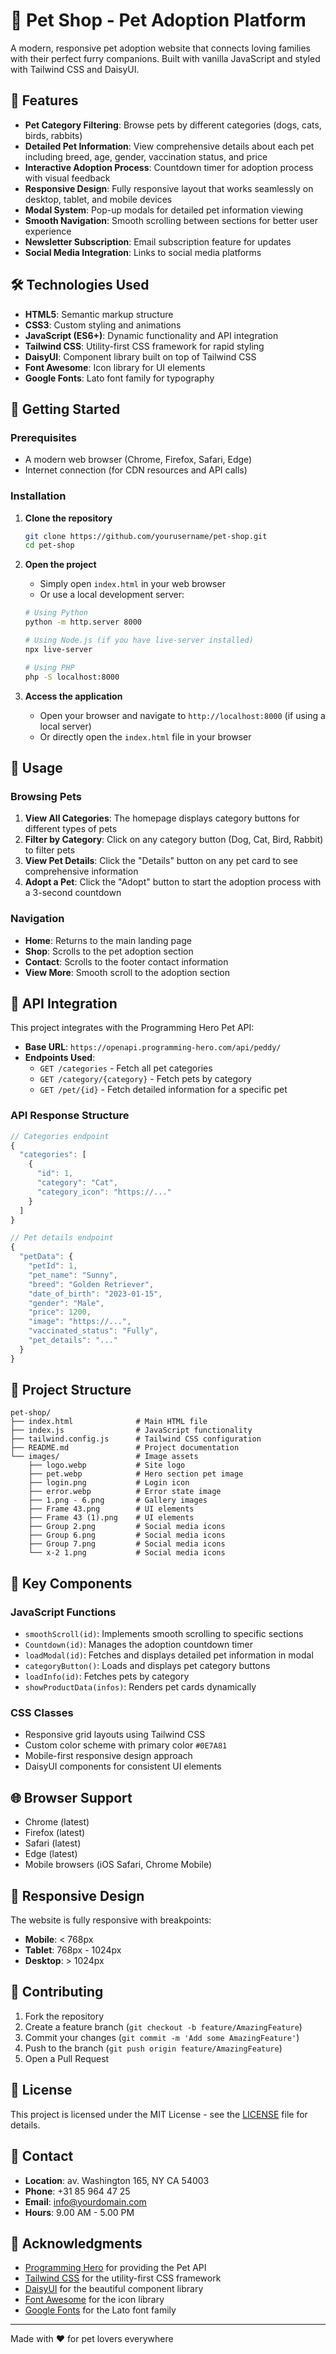 # 🐾 Pet Shop - Pet Adoption Platform

A modern, responsive pet adoption website that connects loving families with their perfect furry companions. Built with vanilla JavaScript and styled with Tailwind CSS and DaisyUI.

## 🌟 Features

- **Pet Category Filtering**: Browse pets by different categories (dogs, cats, birds, rabbits)
- **Detailed Pet Information**: View comprehensive details about each pet including breed, age, gender, vaccination status, and price
- **Interactive Adoption Process**: Countdown timer for adoption process with visual feedback
- **Responsive Design**: Fully responsive layout that works seamlessly on desktop, tablet, and mobile devices
- **Modal System**: Pop-up modals for detailed pet information viewing
- **Smooth Navigation**: Smooth scrolling between sections for better user experience
- **Newsletter Subscription**: Email subscription feature for updates
- **Social Media Integration**: Links to social media platforms

## 🛠️ Technologies Used

- **HTML5**: Semantic markup structure
- **CSS3**: Custom styling and animations
- **JavaScript (ES6+)**: Dynamic functionality and API integration
- **Tailwind CSS**: Utility-first CSS framework for rapid styling
- **DaisyUI**: Component library built on top of Tailwind CSS
- **Font Awesome**: Icon library for UI elements
- **Google Fonts**: Lato font family for typography

## 🚀 Getting Started

### Prerequisites

- A modern web browser (Chrome, Firefox, Safari, Edge)
- Internet connection (for CDN resources and API calls)

### Installation

1. **Clone the repository**
   ```bash
   git clone https://github.com/yourusername/pet-shop.git
   cd pet-shop
   ```

2. **Open the project**
   - Simply open `index.html` in your web browser
   - Or use a local development server:
   ```bash
   # Using Python
   python -m http.server 8000
   
   # Using Node.js (if you have live-server installed)
   npx live-server
   
   # Using PHP
   php -S localhost:8000
   ```

3. **Access the application**
   - Open your browser and navigate to `http://localhost:8000` (if using a local server)
   - Or directly open the `index.html` file in your browser

## 📖 Usage

### Browsing Pets

1. **View All Categories**: The homepage displays category buttons for different types of pets
2. **Filter by Category**: Click on any category button (Dog, Cat, Bird, Rabbit) to filter pets
3. **View Pet Details**: Click the "Details" button on any pet card to see comprehensive information
4. **Adopt a Pet**: Click the "Adopt" button to start the adoption process with a 3-second countdown

### Navigation

- **Home**: Returns to the main landing page
- **Shop**: Scrolls to the pet adoption section
- **Contact**: Scrolls to the footer contact information
- **View More**: Smooth scroll to the adoption section

## 🔌 API Integration

This project integrates with the Programming Hero Pet API:

- **Base URL**: `https://openapi.programming-hero.com/api/peddy/`
- **Endpoints Used**:
  - `GET /categories` - Fetch all pet categories
  - `GET /category/{category}` - Fetch pets by category
  - `GET /pet/{id}` - Fetch detailed information for a specific pet

### API Response Structure

```javascript
// Categories endpoint
{
  "categories": [
    {
      "id": 1,
      "category": "Cat",
      "category_icon": "https://..."
    }
  ]
}

// Pet details endpoint
{
  "petData": {
    "petId": 1,
    "pet_name": "Sunny",
    "breed": "Golden Retriever",
    "date_of_birth": "2023-01-15",
    "gender": "Male",
    "price": 1200,
    "image": "https://...",
    "vaccinated_status": "Fully",
    "pet_details": "..."
  }
}
```

## 📁 Project Structure

```
pet-shop/
├── index.html              # Main HTML file
├── index.js                # JavaScript functionality
├── tailwind.config.js      # Tailwind CSS configuration
├── README.md               # Project documentation
└── images/                 # Image assets
    ├── logo.webp           # Site logo
    ├── pet.webp            # Hero section pet image
    ├── login.png           # Login icon
    ├── error.webp          # Error state image
    ├── 1.png - 6.png       # Gallery images
    ├── Frame 43.png        # UI elements
    ├── Frame 43 (1).png    # UI elements
    ├── Group 2.png         # Social media icons
    ├── Group 6.png         # Social media icons
    ├── Group 7.png         # Social media icons
    └── x-2 1.png           # Social media icons
```

## 🎨 Key Components

### JavaScript Functions

- `smoothScroll(id)`: Implements smooth scrolling to specific sections
- `Countdown(id)`: Manages the adoption countdown timer
- `loadModal(id)`: Fetches and displays detailed pet information in modal
- `categoryButton()`: Loads and displays pet category buttons
- `loadInfo(id)`: Fetches pets by category
- `showProductData(infos)`: Renders pet cards dynamically

### CSS Classes

- Responsive grid layouts using Tailwind CSS
- Custom color scheme with primary color `#0E7A81`
- Mobile-first responsive design approach
- DaisyUI components for consistent UI elements

## 🌐 Browser Support

- Chrome (latest)
- Firefox (latest)
- Safari (latest)
- Edge (latest)
- Mobile browsers (iOS Safari, Chrome Mobile)

## 📱 Responsive Design

The website is fully responsive with breakpoints:
- **Mobile**: < 768px
- **Tablet**: 768px - 1024px
- **Desktop**: > 1024px

## 🤝 Contributing

1. Fork the repository
2. Create a feature branch (`git checkout -b feature/AmazingFeature`)
3. Commit your changes (`git commit -m 'Add some AmazingFeature'`)
4. Push to the branch (`git push origin feature/AmazingFeature`)
5. Open a Pull Request

## 📝 License

This project is licensed under the MIT License - see the [LICENSE](LICENSE) file for details.

## 👥 Contact

- **Location**: av. Washington 165, NY CA 54003
- **Phone**: +31 85 964 47 25
- **Email**: info@yourdomain.com
- **Hours**: 9.00 AM - 5.00 PM

## 🙏 Acknowledgments

- [Programming Hero](https://programming-hero.com/) for providing the Pet API
- [Tailwind CSS](https://tailwindcss.com/) for the utility-first CSS framework
- [DaisyUI](https://daisyui.com/) for the beautiful component library
- [Font Awesome](https://fontawesome.com/) for the icon library
- [Google Fonts](https://fonts.google.com/) for the Lato font family

---

Made with ❤️ for pet lovers everywhere
